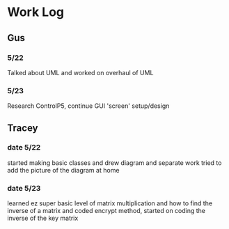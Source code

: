 # Work Log

## Gus

### 5/22

Talked about UML and worked on overhaul of UML

### 5/23

Research ControlP5, continue GUI 'screen' setup/design


## Tracey

### date 5/22

started making basic classes and drew diagram and separate work
tried to add the picture of the diagram at home

### date 5/23

learned ez super basic level of matrix multiplication and how to find the inverse of a matrix and coded encrypt method, started on coding the inverse of the key matrix
